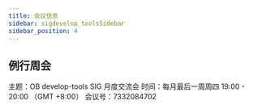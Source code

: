 ```yaml
---
title: 会议信息
sidebar: sigdevelop_toolsSidebar
sidebar_position: 4
---
```


## 例行周会

主题：OB develop-tools SIG 月度交流会
时间：每月最后一周周四 19:00 - 20:00 （GMT +8:00）
会议号：7332084702
